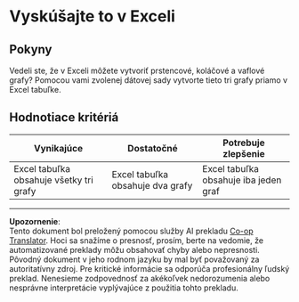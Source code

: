 <!--
CO_OP_TRANSLATOR_METADATA:
{
  "original_hash": "1e00fe6a244c2f8f9a794c862661dd4f",
  "translation_date": "2025-08-26T17:30:58+00:00",
  "source_file": "3-Data-Visualization/11-visualization-proportions/assignment.md",
  "language_code": "sk"
}
-->
# Vyskúšajte to v Exceli

## Pokyny

Vedeli ste, že v Exceli môžete vytvoriť prstencové, koláčové a vaflové grafy? Pomocou vami zvolenej dátovej sady vytvorte tieto tri grafy priamo v Excel tabuľke.

## Hodnotiace kritériá

| Vynikajúce                                             | Dostatočné                                       | Potrebuje zlepšenie                                  |
| ------------------------------------------------------ | ------------------------------------------------ | ---------------------------------------------------- |
| Excel tabuľka obsahuje všetky tri grafy               | Excel tabuľka obsahuje dva grafy                | Excel tabuľka obsahuje iba jeden graf               |

---

**Upozornenie**:  
Tento dokument bol preložený pomocou služby AI prekladu [Co-op Translator](https://github.com/Azure/co-op-translator). Hoci sa snažíme o presnosť, prosím, berte na vedomie, že automatizované preklady môžu obsahovať chyby alebo nepresnosti. Pôvodný dokument v jeho rodnom jazyku by mal byť považovaný za autoritatívny zdroj. Pre kritické informácie sa odporúča profesionálny ľudský preklad. Nenesieme zodpovednosť za akékoľvek nedorozumenia alebo nesprávne interpretácie vyplývajúce z použitia tohto prekladu.